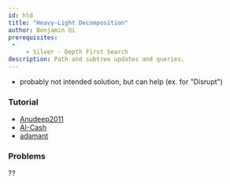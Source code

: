 ```yaml
---
id: hld
title: "Heavy-Light Decomposition"
author: Benjamin Qi
prerequisites: 
 - 
     - Silver - Depth First Search
description: Path and subtree updates and queries.
---
```


 - probably not intended solution, but can help (ex. for "Disrupt")

### Tutorial

 - [Anudeep2011](https://blog.anudeep2011.com/heavy-light-decomposition/)
 - [AI-Cash](http://codeforces.com/blog/entry/22072)
 - [adamant](https://codeforces.com/blog/entry/53170)

### Problems

??
